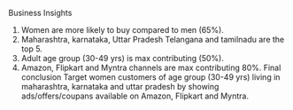 Business Insights
1. Women are more likely to buy compared to men (65%).
2. Maharashtra, karnataka, Uttar Pradesh Telangana and tamilnadu are the top 5.
3. Adult age group (30-49 yrs) is max contributing (50%).
4. Amazon, Flipkart and Myntra channels are max contributing 80%. Final conclusion Target women customers of age group (30-49 yrs) living in maharashtra, karnataka and uttar pradesh by showing ads/offers/coupans available on Amazon, Flipkart and Myntra.
